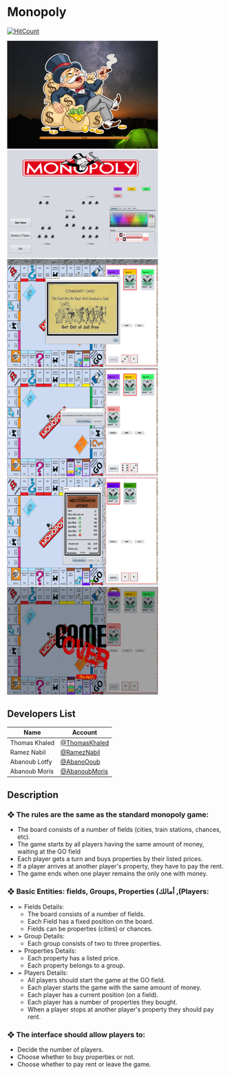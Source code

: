 # Monopoly
[![HitCount](http://hits.dwyl.io/Abanoub_moris/Monopoly.svg)](http://hits.dwyl.io/Abanoub_moris/Monopoly)

<img src="https://github.com/AbanoubMoris/Monopoly/blob/master/ScreenShots/6.PNG" alt="alt text" width="350" height="250"><img src="https://github.com/AbanoubMoris/Monopoly/blob/master/ScreenShots/1.PNG" alt="alt text" width="350" height="250">
<img src="https://github.com/AbanoubMoris/Monopoly/blob/master/ScreenShots/2.PNG" alt="alt text" width="350" height="250">
<img src="https://github.com/AbanoubMoris/Monopoly/blob/master/ScreenShots/3.PNG" alt="alt text" width="350" height="250">
<img src="https://github.com/AbanoubMoris/Monopoly/blob/master/ScreenShots/5.PNG" alt="alt text" width="350" height="250">
<img src="https://github.com/AbanoubMoris/Monopoly/blob/master/ScreenShots/4.PNG" alt="alt text" width="350" height="250">

## Developers List

| Name             | Account                                                      |
| ---------------- | ------------------------------------------------------------ |
| Thomas Khaled    | [@ThomasKhaled](https://github.com/ThomasKhaled)             |
| Ramez Nabil      | [@RamezNabil](https://github.com/RamezNabil)                 |
| Abanoub Lotfy    | [@AbanoOoub](https://github.com/AbanoOoub)                   |
| Abanoub Moris    | [@AbanoubMoris](https://github.com/AbanoubMoris)             |

## Description
### ❖ The rules are the same as the standard monopoly game:
   - The board consists of a number of fields (cities, train stations, chances, etc).
   - The game starts by all players having the same amount of money, waiting at the GO field
   - Each player gets a turn and buys properties by their listed prices.
   - If a player arrives at another player's property, they have to pay the rent.
   - The game ends when one player remains the only one with money.
### ❖ Basic Entities: fields, Groups, Properties (أمالك ,(Players:
   - ➢ Fields Details:
     - The board consists of a number of fields.
     - Each Field has a fixed position on the board.
     - Fields can be properties (cities) or chances.
   - ➢ Group Details:
     - Each group consists of two to three properties.
   - ➢ Properties Details:
     - Each property has a listed price.
     - Each property belongs to a group.
   - ➢ Players Details:
     - All players should start the game at the GO field.
     - Each player starts the game with the same amount of money.
     - Each player has a current position (on a field).
     - Each player has a number of properties they bought.
     - When a player stops at another player's property they should pay rent.
### ❖ The interface should allow players to:
   - Decide the number of players.
   - Choose whether to buy properties or not.
   - Choose whether to pay rent or leave the game.
